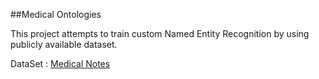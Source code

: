 ##Medical Ontologies 

This project attempts to train custom Named Entity Recognition by using publicly available dataset.

DataSet : [Medical Notes](https://www.kaggle.com/c/medicalnotes-2019)

